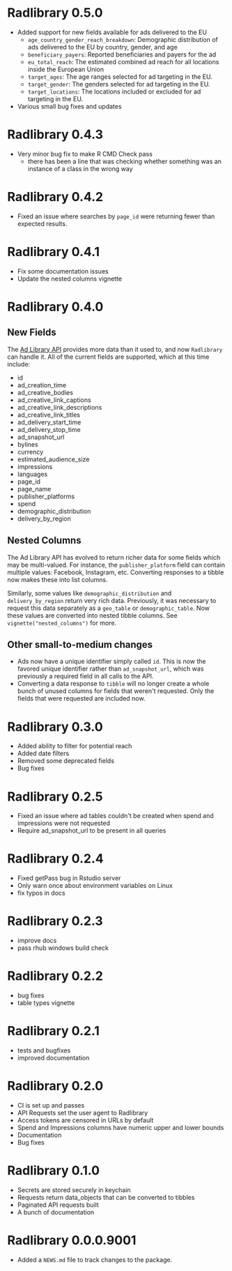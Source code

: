 # Radlibrary 0.5.0
* Added support for new fields available for ads delivered to the EU
  * `age_country_gender_reach_breakdown`: Demographic distribution of ads delivered to the EU by country, gender, and age
  * `beneficiary_payers`: Reported beneficiaries and payers for the ad
  * `eu_total_reach`: The estimated combined ad reach for all locations inside the European Union
  * `target_ages`: The age ranges selected for ad targeting in the EU.
  * `target_gender`: The genders selected for ad targeting in the EU.
  * `target_locations`: The locations included or excluded for ad targeting in the EU.
* Various small bug fixes and updates

# Radlibrary 0.4.3
* Very minor bug fix to make R CMD Check pass
  * there has been a line that was checking whether something was an instance of a class in the wrong way

# Radlibrary 0.4.2
* Fixed an issue where searches by `page_id` were returning fewer than expected results.

# Radlibrary 0.4.1
* Fix some documentation issues
* Update the nested columns vignette

# Radlibrary 0.4.0

## New Fields

The [Ad Library API](https://www.facebook.com/ads/library/api/?source=nav-header) provides more data than it used to, and now `Radlibrary` can handle it. All of the current fields are supported, which at this time include:

-  id
-  ad_creation_time
-  ad_creative_bodies
-  ad_creative_link_captions
-  ad_creative_link_descriptions
-  ad_creative_link_titles
-  ad_delivery_start_time
-  ad_delivery_stop_time
-  ad_snapshot_url
-  bylines
-  currency
-  estimated_audience_size
-  impressions
-  languages
-  page_id
-  page_name
-  publisher_platforms
-  spend
-  demographic_distribution
-  delivery_by_region

## Nested Columns

The Ad Library API has evolved to return richer data for some fields which may be multi-valued. For instance, the `publisher_platform` field can contain multiple values: Facebook, Instagram, etc. Converting responses to a tibble now makes these into list columns.

Similarly, some values like `demographic_distribution` and `delivery_by_region` return very rich data. Previously, it was necessary to request this data separately as a `geo_table` or `demographic_table`. Now these values are converted into nested tibble columns. See `vignette("nested_columns")` for more.

## Other small-to-medium changes

- Ads now have a unique identifier simply called `id`. This is now the favored unique identifier rather than `ad_snapshot_url`, which was previously a required field in all calls to the API.
- Converting a data response to `tibble` will no longer create a whole bunch of unused columns for fields that weren't requested. Only the fields that were requested are included now.


# Radlibrary 0.3.0
* Added ability to filter for potential reach
* Added date filters
* Removed some deprecated fields
* Bug fixes

# Radlibrary 0.2.5
* Fixed an issue where ad tables couldn't be created when spend and impressions
were not requested
* Require ad_snapshot_url to be present in all queries

# Radlibrary 0.2.4
* Fixed getPass bug in Rstudio server
* Only warn once about environment variables on Linux
* fix typos in docs

# Radlibrary 0.2.3
* improve docs
* pass rhub windows build check

# Radlibrary 0.2.2
* bug fixes
* table types vignette

# Radlibrary 0.2.1
* tests and bugfixes
* improved documentation

# Radlibrary 0.2.0
* CI is set up and passes
* API Requests set the user agent to Radlibrary
* Access tokens are censored in URLs by default
* Spend and Impressions columns have numeric upper and lower bounds
* Documentation
* Bug fixes

# Radlibrary 0.1.0
* Secrets are stored securely in keychain
* Requests return data_objects that can be converted to tibbles
* Paginated API requests built
* A bunch of documentation

# Radlibrary 0.0.0.9001

* Added a `NEWS.md` file to track changes to the package.
